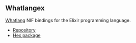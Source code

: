 ## Whatlangex

[Whatlang](https://github.com/greyblake/whatlang-rs) NIF bindings for the Elixir programming language.

- [Repository](https://github.com/pierrelegall)‍
- [Hex package](https://hex.pm/packages/whatlangex)
